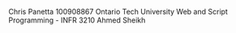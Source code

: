 Chris Panetta
100908867
Ontario Tech University
Web and Script Programming - INFR 3210 
Ahmed Sheikh
